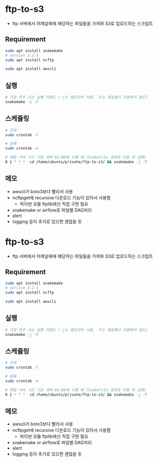 # ftp-to-s3

- ftp 서버에서 어제날짜에 해당하는 파일들을 가져와 S3로 업로드하는 스크립트

## Requirement

```sh
sudo apt install snakemake
# version 3.2.5
sudo apt install ncftp

sudo apt install awscli
```

## 실행

```sh
# 가장 자주 쓰는 실행 커맨드 (-j는 멀티코어 사용, -F는 재실행시 처음부터 빌드)
snakemake -j -F
```

## 스케쥴링

```sh
# 조회
sudo crontab -l

# 등록
sudo crontab -e

# 매일 서버 시간 기준 새벽 01:00에 수행 예 (Snakefile 경로로 이동 후 실행)
0 1 * * *  cd /home/ubuntu/private/ftp-to-s3/ && snakemake -j -F
```

## 메모

- awscli가 boto3보다 빨라서 사용
- ncftpget에 recursive 다운로드 기능이 있어서 사용함
  - 파이썬 모듈 ftplib에선 직접 구현 필요
- snakemake or airflow로 파일별 DAG처리
- alert
- logging 등이 추가로 있으면 괜찮을 듯
# ftp-to-s3

- ftp 서버에서 어제날짜에 해당하는 파일들을 가져와 S3로 업로드하는 스크립트

## Requirement

```sh
sudo apt install snakemake
# version 3.2.5
sudo apt install ncftp

sudo apt install awscli
```

## 실행

```sh
# 가장 자주 쓰는 실행 커맨드 (-j는 멀티코어 사용, -F는 재실행시 처음부터 빌드)
snakemake -j -F
```

## 스케쥴링

```sh
# 조회
sudo crontab -l

# 등록
sudo crontab -e

# 매일 서버 시간 기준 새벽 01:00에 수행 예 (Snakefile 경로로 이동 후 실행)
0 1 * * *  cd /home/ubuntu/private/ftp-to-s3/ && snakemake -j -F
```

## 메모

- awscli가 boto3보다 빨라서 사용
- ncftpget에 recursive 다운로드 기능이 있어서 사용함
  - 파이썬 모듈 ftplib에선 직접 구현 필요
- snakemake or airflow로 파일별 DAG처리
- alert
- logging 등이 추가로 있으면 괜찮을 듯
